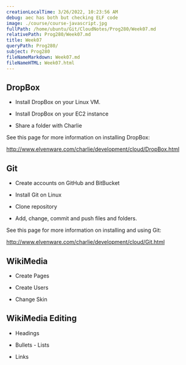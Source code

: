 ```yaml
---
creationLocalTime: 3/26/2022, 10:23:56 AM
debug: aec has both but checking ELF code
image: ./course/course-javascript.jpg
fullPath: /home/ubuntu/Git/CloudNotes/Prog280/Week07.md
relativePath: Prog280/Week07.md
title: Week07
queryPath: Prog280/
subject: Prog280
fileNameMarkdown: Week07.md
fileNameHTML: Week07.html
---
```



<!-- toc -->
<!-- tocstop -->

DropBox
-------

-   Install DropBox on your Linux VM.

-   Install DropBox on your EC2 instance

-   Share a folder with Charlie

See this page for more information on installing DropBox:

<http://www.elvenware.com/charlie/development/cloud/DropBox.html>

Git
---

-   Create accounts on GitHub and BitBucket

-   Install Git on Linux

-   Clone repository

-   Add, change, commit and push files and folders.

See this page for more information on installing and using Git:

<http://www.elvenware.com/charlie/development/cloud/Git.html>


WikiMedia
---------

-   Create Pages

-   Create Users

-   Change Skin

WikiMedia Editing
-----------------

-   Headings

-   Bullets - Lists

-   Links

